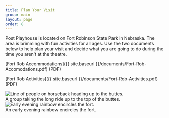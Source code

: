 ```yaml
---
title: Plan Your Visit
group: main
layout: page
order: 8
---
```

Post Playhouse is located on Fort Robinson State Park in Nebraska. The area is brimming with fun activities for all ages. Use the two documents below to help plan your visit and decide what you are going to do during the time you aren't at the theatre.

[Fort Rob Accommodations]({{ site.baseurl }}/documents/Fort-Rob-Accomodations.pdf) (PDF)

[Fort Rob Activities]({{ site.baseurl }}/documents/Fort-Rob-Activities.pdf) (PDF)

<div class="picture">
  <img src="{{ site.baseurl }}/images/area/long-ride.jpg" alt="Line of people on horseback heading up to the buttes.">
  <div class="caption">A group taking the long ride up to the top of the buttes.</div>
</div>

<div class="picture">
  <img src="{{ site.baseurl }}/images/area/rainbow.jpg" alt="Early evening rainbow encircles the fort.">
  <div class="caption">An early evening rainbow encircles the fort.</div>
</div>